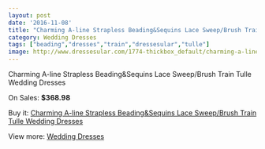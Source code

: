 ```yaml
---
layout: post
date: '2016-11-08'
title: "Charming A-line Strapless Beading&Sequins Lace Sweep/Brush Train Tulle Wedding Dresses"
category: Wedding Dresses
tags: ["beading","dresses","train","dressesular","tulle"]
image: http://www.dressesular.com/1774-thickbox_default/charming-a-line-strapless-beadingsequins-lace-sweep-brush-train-tulle-wedding-dresses.jpg
---
```

Charming A-line Strapless Beading&Sequins Lace Sweep/Brush Train Tulle Wedding Dresses

On Sales: **$368.98**
<a href="https://www.dressesular.com/wedding-dresses/646-charming-a-line-strapless-beadingsequins-lace-sweep-brush-train-tulle-wedding-dresses.html"><amp-img layout="responsive" width="600" height="600" src="//www.dressesular.com/1774-thickbox_default/charming-a-line-strapless-beadingsequins-lace-sweep-brush-train-tulle-wedding-dresses.jpg" alt="Charming A-line Strapless Beading&Sequins Lace Sweep/Brush Train Tulle Wedding Dresses 0" /></a>
<a href="https://www.dressesular.com/wedding-dresses/646-charming-a-line-strapless-beadingsequins-lace-sweep-brush-train-tulle-wedding-dresses.html"><amp-img layout="responsive" width="600" height="600" src="//www.dressesular.com/1775-thickbox_default/charming-a-line-strapless-beadingsequins-lace-sweep-brush-train-tulle-wedding-dresses.jpg" alt="Charming A-line Strapless Beading&Sequins Lace Sweep/Brush Train Tulle Wedding Dresses 1" /></a>

Buy it: [Charming A-line Strapless Beading&Sequins Lace Sweep/Brush Train Tulle Wedding Dresses](https://www.dressesular.com/wedding-dresses/646-charming-a-line-strapless-beadingsequins-lace-sweep-brush-train-tulle-wedding-dresses.html "Charming A-line Strapless Beading&Sequins Lace Sweep/Brush Train Tulle Wedding Dresses")

View more: [Wedding Dresses](https://www.dressesular.com/3-wedding-dresses "Wedding Dresses")